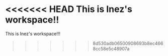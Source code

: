 <<<<<<< HEAD
This is Inez's workspace!!
=======
This is Inez's workspace!!!
>>>>>>> 8d530adb06500908693b8ec4668cc58e5c48907a
